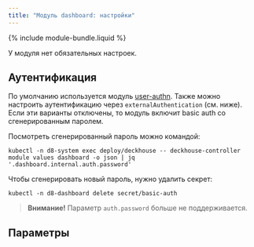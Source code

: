```yaml
---
title: "Модуль dashboard: настройки"
---
```


{% include module-bundle.liquid %}

У модуля нет обязательных настроек.

## Аутентификация

По умолчанию используется модуль [user-authn](/documentation/v1/modules/150-user-authn/). Также можно настроить аутентификацию через `externalAuthentication` (см. ниже).
Если эти варианты отключены, то модуль включит basic auth со сгенерированным паролем.

Посмотреть сгенерированный пароль можно командой:

```shell
kubectl -n d8-system exec deploy/deckhouse -- deckhouse-controller module values dashboard -o json | jq '.dashboard.internal.auth.password'
```

Чтобы сгенерировать новый пароль, нужно удалить секрет:

```shell
kubectl -n d8-dashboard delete secret/basic-auth
```

> **Внимание!** Параметр `auth.password` больше не поддерживается.

## Параметры

<!-- SCHEMA -->
